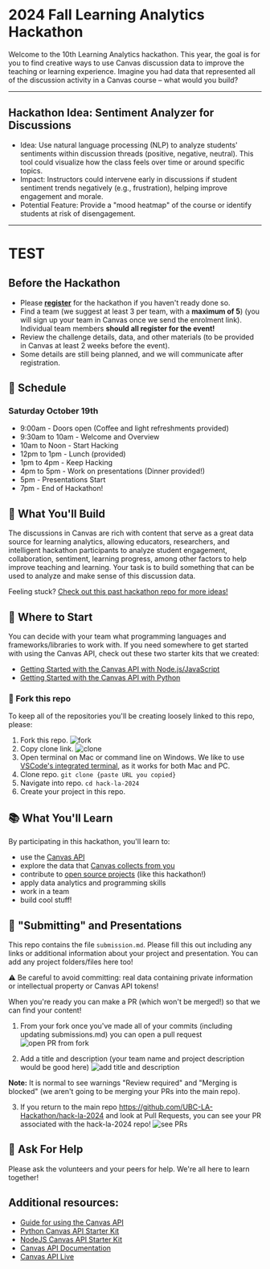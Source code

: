 # 2024 Fall Learning Analytics Hackathon
Welcome to the 10th Learning Analytics hackathon. This year, the goal is for you to find creative ways to use Canvas discussion data to improve the teaching or learning experience. Imagine you had data that represented all of the discussion activity in a Canvas course – what would you build?

___
## Hackathon Idea: Sentiment Analyzer for Discussions
* Idea: Use natural language processing (NLP) to analyze students' sentiments within discussion threads (positive, negative, neutral). This tool could visualize how the class feels over time or around specific topics.
* Impact: Instructors could intervene early in discussions if student sentiment trends negatively (e.g., frustration), helping improve engagement and morale.
* Potential Feature: Provide a "mood heatmap" of the course or identify students at risk of disengagement.
___
# TEST


## Before the Hackathon
* Please **[register](https://events.ctlt.ubc.ca/events/2024-fall-learning-analytics-hackathon/)** for the hackathon if you haven't ready done so.
* Find a team (we suggest at least 3 per team, with a **maximum of 5**) (you will sign up your team in Canvas once we send the enrolment link). Individual team members **should all register for the event!** 
* Review the challenge details, data, and other materials (to be provided in Canvas at least 2 weeks before the event).
* Some details are still being planned, and we will communicate after registration.

## 📅 Schedule
### Saturday October 19th
* 9:00am - Doors open (Coffee and light refreshments provided)
* 9:30am to 10am - Welcome and Overview 
* 10am to Noon - Start Hacking
* 12pm to 1pm - Lunch (provided)
* 1pm to 4pm - Keep Hacking
* 4pm to 5pm - Work on presentations (Dinner provided!)
* 5pm - Presentations Start
* 7pm - End of Hackathon!

## 🔨 What You'll Build
The discussions in Canvas are rich with content that serve as a great data source for learning analytics, allowing educators, researchers, and intelligent hackathon participants to analyze student engagement, collaboration, sentiment, learning progress, among other factors to help improve teaching and learning. Your task is to build something that can be used to analyze and make sense of this discussion data. 

Feeling stuck? [Check out this past hackathon repo for more ideas!](https://github.com/UBC-LA-Hackathon/student-dashboard)

## 🧰 Where to Start
You can decide with your team what programming languages and frameworks/libraries to work with. If you need somewhere to get started with using the Canvas API, check out these two starter kits that we created: 
* [Getting Started with the Canvas API with Node.js/JavaScript](https://github.com/ubc/getting-started-with-the-canvas-api-with-node)
* [Getting Started with the Canvas API with Python](https://github.com/ubc/getting-started-with-the-canvas-api-with-python)

### 🍴 Fork this repo
To keep all of the repositories you'll be creating loosely linked to this repo, please: 

1. Fork this repo.
![fork](./_assets/fork.png)
1. Copy clone link.
![clone](./_assets/clone.png)
1. Open terminal on Mac or command line on Windows. We like to use [VSCode's integrated terminal](https://code.visualstudio.com/docs/editor/integrated-terminal), as it works for both Mac and PC.
1. Clone repo. `git clone {paste URL you copied}`
1. Navigate into repo. `cd hack-la-2024`
1. Create your project in this repo.

## 📚 What You'll Learn
By participating in this hackathon, you'll learn to:

* use the [Canvas API](https://canvas.instructure.com/doc/api/)
* explore the data that [Canvas collects from you](https://learninganalytics.ubc.ca/ethics-policy/students-learning-analytics-and-privacy/)
* contribute to [open source projects](https://docs.github.com/en/get-started/quickstart/contributing-to-projects) (like this hackathon!)
* apply data analytics and programming skills
* work in a team
* build cool stuff!

## 🚀 "Submitting" and Presentations
This repo contains the file `submission.md`. Please fill this out including any links or additional information about your  project and presentation. You can add any project folders/files here too! 

⚠️ Be careful to avoid committing: real data containing private information or intellectual property or Canvas API tokens!

When you're ready you can make a PR (which won't be merged!) so that we can find your content! 

1. From your fork once you've made all of your commits (including updating submissions.md) you can open a pull request
![open PR from fork](./_assets/openPR1.png)

2. Add a title and description (your team name and project description would be good here)
![add title and description](./_assets/openPR2.png)

**Note:** It is normal to see warnings "Review required" and "Merging is blocked" (we aren't going to be merging your PRs into the main repo).

3. If you return to the main repo https://github.com/UBC-LA-Hackathon/hack-la-2024 and look at Pull Requests, you can see your PR associated with the hack-la-2024 repo! 
![see PRs](./_assets/openPR3.png)


## 🤔 Ask For Help
Please ask the volunteers and your peers for help. We're all here to learn together!

## Additional resources:
- [Guide for using the Canvas API](https://learninganalytics.ubc.ca/for-students/canvas-api/)
- [Python Canvas API Starter Kit](https://github.com/ubc/getting-started-with-the-canvas-api-with-python)
- [NodeJS Canvas API Starter Kit](https://github.com/ubc/getting-started-with-the-canvas-api-with-node)
- [Canvas API Documentation](https://canvas.instructure.com/doc/api/)
- [Canvas API Live](https://canvas.ubc.ca/doc/api/live#!/)
